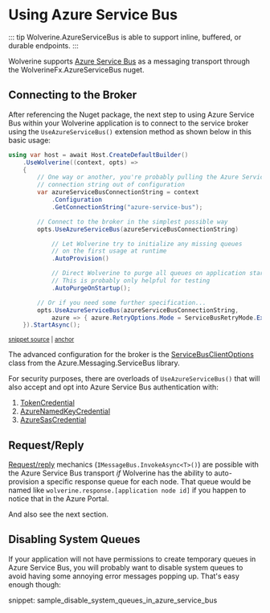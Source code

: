 # Using Azure Service Bus

::: tip
Wolverine.AzureServiceBus is able to support inline, buffered, or durable endpoints.
:::

Wolverine supports [Azure Service Bus](https://learn.microsoft.com/en-us/azure/service-bus-messaging/service-bus-messaging-overview) as a messaging transport through the WolverineFx.AzureServiceBus nuget.

## Connecting to the Broker

After referencing the Nuget package, the next step to using Azure Service Bus within your Wolverine
application is to connect to the service broker using the `UseAzureServiceBus()` extension
method as shown below in this basic usage:

<!-- snippet: sample_basic_connection_to_azure_service_bus -->
<a id='snippet-sample_basic_connection_to_azure_service_bus'></a>
```cs
using var host = await Host.CreateDefaultBuilder()
    .UseWolverine((context, opts) =>
    {
        // One way or another, you're probably pulling the Azure Service Bus
        // connection string out of configuration
        var azureServiceBusConnectionString = context
            .Configuration
            .GetConnectionString("azure-service-bus");

        // Connect to the broker in the simplest possible way
        opts.UseAzureServiceBus(azureServiceBusConnectionString)

            // Let Wolverine try to initialize any missing queues
            // on the first usage at runtime
            .AutoProvision()

            // Direct Wolverine to purge all queues on application startup.
            // This is probably only helpful for testing
            .AutoPurgeOnStartup();

        // Or if you need some further specification...
        opts.UseAzureServiceBus(azureServiceBusConnectionString,
            azure => { azure.RetryOptions.Mode = ServiceBusRetryMode.Exponential; });
    }).StartAsync();
```
<sup><a href='https://github.com/JasperFx/wolverine/blob/main/src/Transports/Azure/Wolverine.AzureServiceBus.Tests/DocumentationSamples.cs#L15-L42' title='Snippet source file'>snippet source</a> | <a href='#snippet-sample_basic_connection_to_azure_service_bus' title='Start of snippet'>anchor</a></sup>
<!-- endSnippet -->

The advanced configuration for the broker is the [ServiceBusClientOptions](https://learn.microsoft.com/en-us/dotnet/api/azure.messaging.servicebus.servicebusclientoptions?view=azure-dotnet) class from the Azure.Messaging.ServiceBus
library. 

For security purposes, there are overloads of `UseAzureServiceBus()` that will also accept and opt into Azure Service Bus authentication with:

1. [TokenCredential](https://learn.microsoft.com/en-us/dotnet/api/azure.core.tokencredential?view=azure-dotnet)
2. [AzureNamedKeyCredential](https://learn.microsoft.com/en-us/dotnet/api/azure.azurenamedkeycredential?view=azure-dotnet)
3. [AzureSasCredential](https://learn.microsoft.com/en-us/dotnet/api/azure.azuresascredential?view=azure-dotnet)

## Request/Reply

[Request/reply](https://www.enterpriseintegrationpatterns.com/patterns/messaging/RequestReply.html) mechanics (`IMessageBus.InvokeAsync<T>()`) are possible with the Azure Service Bus transport *if* Wolverine has the ability to auto-provision
a specific response queue for each node. That queue would be named like `wolverine.response.[application node id]` if you happen
to notice that in the Azure Portal.

And also see the next section. 

## Disabling System Queues

If your application will not have permissions to create temporary queues in Azure Service Bus, you will probably want
to disable system queues to avoid having some annoying error messages popping up. That's easy enough though:

snippet: sample_disable_system_queues_in_azure_service_bus








